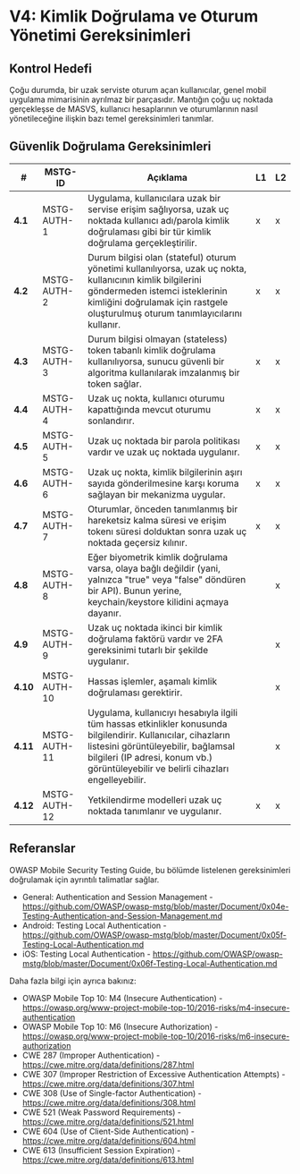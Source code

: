 # V4: Kimlik Doğrulama ve Oturum Yönetimi Gereksinimleri

## Kontrol Hedefi

Çoğu durumda, bir uzak serviste oturum açan kullanıcılar, genel mobil uygulama mimarisinin ayrılmaz bir parçasıdır. Mantığın çoğu uç noktada gerçekleşse de MASVS, kullanıcı hesaplarının ve oturumlarının nasıl yönetileceğine ilişkin bazı temel gereksinimleri tanımlar.

## Güvenlik Doğrulama Gereksinimleri

| # | MSTG-ID | Açıklama | L1 | L2 |
| -- | ---------- | ---------------------- | - | - |
| **4.1** | MSTG-AUTH-1 | Uygulama, kullanıcılara uzak bir servise erişim sağlıyorsa, uzak uç noktada kullanıcı adı/parola kimlik doğrulaması gibi bir tür kimlik doğrulama gerçekleştirilir. | x | x |
| **4.2** | MSTG-AUTH-2 | Durum bilgisi olan (stateful) oturum yönetimi kullanılıyorsa, uzak uç nokta, kullanıcının kimlik bilgilerini göndermeden istemci isteklerinin kimliğini doğrulamak için rastgele oluşturulmuş oturum tanımlayıcılarını kullanır. | x | x |
| **4.3** | MSTG-AUTH-3 | Durum bilgisi olmayan (stateless) token tabanlı kimlik doğrulama kullanılıyorsa, sunucu güvenli bir algoritma kullanılarak imzalanmış bir token sağlar. | x | x |
| **4.4** | MSTG-AUTH-4 | Uzak uç nokta, kullanıcı oturumu kapattığında mevcut oturumu sonlandırır. | x | x |
| **4.5** | MSTG-AUTH-5 | Uzak uç noktada bir parola politikası vardır ve uzak uç noktada uygulanır. | x | x |
| **4.6** | MSTG-AUTH-6 | Uzak uç nokta, kimlik bilgilerinin aşırı sayıda gönderilmesine karşı koruma sağlayan bir mekanizma uygular. | x | x |
| **4.7** | MSTG-AUTH-7 | Oturumlar, önceden tanımlanmış bir hareketsiz kalma süresi ve erişim tokenı süresi dolduktan sonra uzak uç noktada geçersiz kılınır. | x | x |
| **4.8** | MSTG-AUTH-8 | Eğer biyometrik kimlik doğrulama varsa, olaya bağlı değildir (yani, yalnızca "true" veya "false" döndüren bir API). Bunun yerine, keychain/keystore kilidini açmaya dayanır. | | x |
| **4.9** | MSTG-AUTH-9 | Uzak uç noktada ikinci bir kimlik doğrulama faktörü vardır ve 2FA gereksinimi tutarlı bir şekilde uygulanır.  | | x |
| **4.10** | MSTG-AUTH-10 | Hassas işlemler, aşamalı kimlik doğrulaması gerektirir. | | x |
| **4.11** | MSTG-AUTH-11 | Uygulama, kullanıcıyı hesabıyla ilgili tüm hassas etkinlikler konusunda bilgilendirir. Kullanıcılar, cihazların listesini görüntüleyebilir, bağlamsal bilgileri (IP adresi, konum vb.) görüntüleyebilir ve belirli cihazları engelleyebilir. | | x |
| **4.12** | MSTG-AUTH-12 | Yetkilendirme modelleri uzak uç noktada tanımlanır ve uygulanır. | x | x |

## Referanslar

OWASP Mobile Security Testing Guide, bu bölümde listelenen gereksinimleri doğrulamak için ayrıntılı talimatlar sağlar.

- General: Authentication and Session Management - <https://github.com/OWASP/owasp-mstg/blob/master/Document/0x04e-Testing-Authentication-and-Session-Management.md>
- Android: Testing Local Authentication - <https://github.com/OWASP/owasp-mstg/blob/master/Document/0x05f-Testing-Local-Authentication.md>
- iOS: Testing Local Authentication - <https://github.com/OWASP/owasp-mstg/blob/master/Document/0x06f-Testing-Local-Authentication.md>

Daha fazla bilgi için ayrıca bakınız:

- OWASP Mobile Top 10: M4 (Insecure Authentication) - <https://owasp.org/www-project-mobile-top-10/2016-risks/m4-insecure-authentication>
- OWASP Mobile Top 10: M6 (Insecure Authorization) - <https://owasp.org/www-project-mobile-top-10/2016-risks/m6-insecure-authorization>
- CWE 287 (Improper Authentication) - <https://cwe.mitre.org/data/definitions/287.html>
- CWE 307 (Improper Restriction of Excessive Authentication Attempts) - <https://cwe.mitre.org/data/definitions/307.html>
- CWE 308 (Use of Single-factor Authentication) - <https://cwe.mitre.org/data/definitions/308.html>
- CWE 521 (Weak Password Requirements) - <https://cwe.mitre.org/data/definitions/521.html>
- CWE 604 (Use of Client-Side Authentication) - <https://cwe.mitre.org/data/definitions/604.html>
- CWE 613 (Insufficient Session Expiration) - <https://cwe.mitre.org/data/definitions/613.html>

